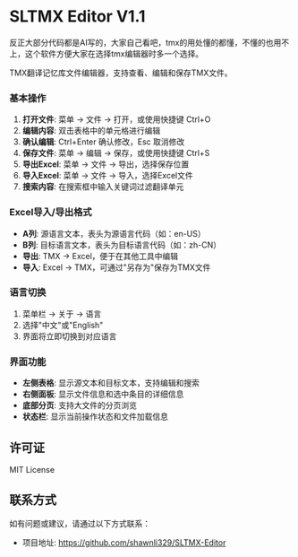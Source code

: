 # SLTMX Editor V1.1

反正大部分代码都是AI写的，大家自己看吧，tmx的用处懂的都懂，不懂的也用不上，这个软件方便大家在选择tmx编辑器时多一个选择。

TMX翻译记忆库文件编辑器，支持查看、编辑和保存TMX文件。

### 基本操作
1. **打开文件**: 菜单 → 文件 → 打开，或使用快捷键 Ctrl+O
2. **编辑内容**: 双击表格中的单元格进行编辑
3. **确认编辑**: Ctrl+Enter 确认修改，Esc 取消修改
4. **保存文件**: 菜单 → 编辑 → 保存，或使用快捷键 Ctrl+S
5. **导出Excel**: 菜单 → 文件 → 导出，选择保存位置
6. **导入Excel**: 菜单 → 文件 → 导入，选择Excel文件
7. **搜索内容**: 在搜索框中输入关键词过滤翻译单元

### Excel导入/导出格式
- **A列**: 源语言文本，表头为源语言代码（如：en-US）
- **B列**: 目标语言文本，表头为目标语言代码（如：zh-CN）
- **导出**: TMX → Excel，便于在其他工具中编辑
- **导入**: Excel → TMX，可通过"另存为"保存为TMX文件

### 语言切换
1. 菜单栏 → 关于 → 语言
2. 选择"中文"或"English"
3. 界面将立即切换到对应语言

### 界面功能
- **左侧表格**: 显示源文本和目标文本，支持编辑和搜索
- **右侧面板**: 显示文件信息和选中条目的详细信息
- **底部分页**: 支持大文件的分页浏览
- **状态栏**: 显示当前操作状态和文件加载信息

## 许可证

MIT License


## 联系方式

如有问题或建议，请通过以下方式联系：
- 项目地址: https://github.com/shawnli329/SLTMX-Editor
